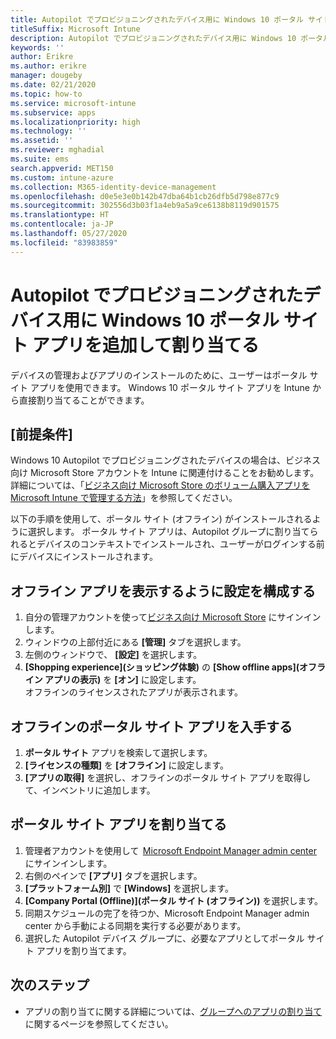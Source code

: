 ```yaml
---
title: Autopilot でプロビジョニングされたデバイス用に Windows 10 ポータル サイト アプリを追加して割り当てる
titleSuffix: Microsoft Intune
description: Autopilot でプロビジョニングされたデバイス用に Windows 10 ポータル サイト アプリを Intune に追加して割り当てる
keywords: ''
author: Erikre
ms.author: erikre
manager: dougeby
ms.date: 02/21/2020
ms.topic: how-to
ms.service: microsoft-intune
ms.subservice: apps
ms.localizationpriority: high
ms.technology: ''
ms.assetid: ''
ms.reviewer: mghadial
ms.suite: ems
search.appverid: MET150
ms.custom: intune-azure
ms.collection: M365-identity-device-management
ms.openlocfilehash: d0e5e3e0b142b47dba64b1cb26dfb5d798e877c9
ms.sourcegitcommit: 302556d3b03f1a4eb9a5a9ce6138b8119d901575
ms.translationtype: HT
ms.contentlocale: ja-JP
ms.lasthandoff: 05/27/2020
ms.locfileid: "83983859"
---
```

# <a name="add-and-assign-the-windows-10-company-portal-app-for-autopilot-provisioned-devices"></a>Autopilot でプロビジョニングされたデバイス用に Windows 10 ポータル サイト アプリを追加して割り当てる

デバイスの管理およびアプリのインストールのために、ユーザーはポータル サイト アプリを使用できます。 Windows 10 ポータル サイト アプリを Intune から直接割り当てることができます。 

## <a name="prerequisites"></a>[前提条件]

Windows 10 Autopilot でプロビジョニングされたデバイスの場合は、ビジネス向け Microsoft Store アカウントを Intune に関連付けることをお勧めします。 詳細については、「[ビジネス向け Microsoft Store のボリューム購入アプリを Microsoft Intune で管理する方法](windows-store-for-business.md)」を参照してください。

以下の手順を使用して、ポータル サイト (オフライン) がインストールされるように選択します。 ポータル サイト アプリは、Autopilot グループに割り当てられるとデバイスのコンテキストでインストールされ、ユーザーがログインする前にデバイスにインストールされます。 

## <a name="configure-settings-to-show-offline-app"></a>オフライン アプリを表示するように設定を構成する

1. 自分の管理アカウントを使って[ビジネス向け Microsoft Store](https://www.microsoft.com/business-store) にサインインします。
2. ウィンドウの上部付近にある **[管理]** タブを選択します。
3. 左側のウィンドウで、 **[設定]** を選択します。
4. **[Shopping experience]\(ショッピング体験\)** の **[Show offline apps]\(オフライン アプリの表示\)** を **[オン]** に設定します。  
    オフラインのライセンスされたアプリが表示されます。

## <a name="get-the-offline-company-portal-app"></a>オフラインのポータル サイト アプリを入手する

1. **ポータル サイト** アプリを検索して選択します。
2. **[ライセンスの種類]** を **[オフライン]** に設定します。
3. **[アプリの取得]** を選択し、オフラインのポータル サイト アプリを取得して、インベントリに追加します。

## <a name="assign-the-company-portal-app"></a>ポータル サイト アプリを割り当てる

1. 管理者アカウントを使用して  [Microsoft Endpoint Manager admin center](https://go.microsoft.com/fwlink/?linkid=2109431)  にサインインします。 
2. 右側のペインで **[アプリ]** タブを選択します。
3. **[プラットフォーム別]** で **[Windows]** を選択します。
4. **[Company Portal (Offline)]\(ポータル サイト (オフライン)\)** を選択します。
5. 同期スケジュールの完了を待つか、Microsoft Endpoint Manager admin center から手動による同期を実行する必要があります。
6. 選択した Autopilot デバイス グループに、必要なアプリとしてポータル サイト アプリを割り当てます。

## <a name="next-steps"></a>次のステップ

- アプリの割り当てに関する詳細については、[グループへのアプリの割り当て](apps-deploy.md)に関するページを参照してください。


